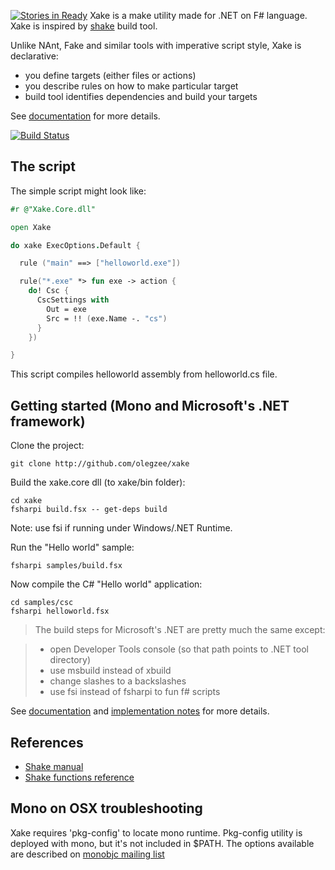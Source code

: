 [![Stories in Ready](https://badge.waffle.io/OlegZee/Xake.png?label=ready&title=Ready)](https://waffle.io/OlegZee/Xake)
﻿Xake is a make utility made for .NET on F# language. Xake is inspired by [shake](https://github.com/ndmitchell/shake) build tool.

Unlike NAnt, Fake and similar tools with imperative script style, Xake is declarative:

  * you define targets (either files or actions)
  * you describe rules on how to make particular target
  * build tool identifies dependencies and build your targets

See [documentation](docs/overview.md) for more details.

[![Build Status](https://travis-ci.org/OlegZee/Xake.svg?branch=master)](https://travis-ci.org/OlegZee/Xake)

## The script

The simple script might look like:
```fsharp
#r @"Xake.Core.dll"

open Xake

do xake ExecOptions.Default {

  rule ("main" ==> ["helloworld.exe"])

  rule("*.exe" *> fun exe -> action {
    do! Csc {
      CscSettings with
        Out = exe
        Src = !! (exe.Name -. "cs")
      }
    })

}
```

This script compiles helloworld assembly from helloworld.cs file.

## Getting started (Mono and Microsoft's .NET framework)

Clone the project:

    git clone http://github.com/olegzee/xake

Build the xake.core dll (to xake/bin folder):

    cd xake
    fsharpi build.fsx -- get-deps build

Note: use fsi if running under Windows/.NET Runtime.

Run the "Hello world" sample:

    fsharpi samples/build.fsx

Now compile the C# "Hello world" application:

    cd samples/csc
    fsharpi helloworld.fsx

> The build steps for Microsoft's .NET are pretty much the same except:

>  * open Developer Tools console (so that path points to .NET tool directory)
>  * use msbuild instead of xbuild
>  * change slashes to a backslashes
>  * use fsi instead of fsharpi to fun f# scripts

See [documentation](docs/overview.md) and [implementation notes](docs/implnotes.md) for more details.

## References
  * [Shake manual](https://github.com/ndmitchell/shake/blob/master/docs/Manual.md)
  * [Shake functions reference](http://hackage.haskell.org/package/shake-0.11.4/docs/Development-Shake.html)

## Mono on OSX troubleshooting
Xake requires 'pkg-config' to locate mono runtime. Pkg-config utility is deployed with mono, but it's not included in
$PATH. The options available are described on [monobjc mailing list](http://www.mail-archive.com/users@lists.monobjc.net/msg00235.html)
